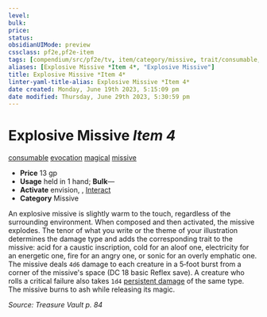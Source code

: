 ```yaml
---
level:
bulk:
price:
status:
obsidianUIMode: preview
cssclass: pf2e,pf2e-item
tags: [compendium/src/pf2e/tv, item/category/missive, trait/consumable, trait/evocation, trait/magical, trait/missive]
aliases: [Explosive Missive *Item 4*, "Explosive Missive"]
title: Explosive Missive *Item 4*
linter-yaml-title-alias: Explosive Missive *Item 4*
date created: Monday, June 19th 2023, 5:15:09 pm
date modified: Thursday, June 29th 2023, 5:30:59 pm
---
```


# Explosive Missive *Item 4*

[consumable](rules/traits/consumable.md) [evocation](rules/traits/evocation.md) [magical](rules/traits/magical.md) [missive](rules/traits/missive-tv.md)  

- **Price** 13 gp
- **Usage** held in 1 hand; **Bulk**—
- **Activate** envision, , [Interact](rules/actions/interact.md)
- **Category** Missive

An explosive missive is slightly warm to the touch, regardless of the surrounding environment. When composed and then activated, the missive explodes. The tenor of what you write or the theme of your illustration determines the damage type and adds the corresponding trait to the missive: acid for a caustic inscription, cold for an aloof one, electricity for an energetic one, fire for an angry one, or sonic for an overly emphatic one. The missive deals `4d6` damage to each creature in a 5‑foot burst from a corner of the missive's space (DC 18 basic Reflex save). A creature who rolls a critical failure also takes `1d4` [persistent damage](rules/conditions.md#Persistent%20Damage) of the same type. The missive burns to ash while releasing its magic.

*Source: Treasure Vault p. 84*
